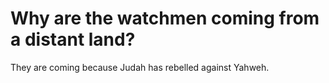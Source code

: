 # Why are the watchmen coming from a distant land?

They are coming because Judah has rebelled against Yahweh.
